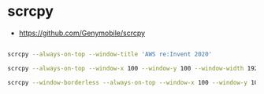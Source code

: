 # scrcpy

* <https://github.com/Genymobile/scrcpy>

```bash

scrcpy --always-on-top --window-title 'AWS re:Invent 2020'

scrcpy --always-on-top --window-x 100 --window-y 100 --window-width 1920 --window-height 1080

scrcpy --window-borderless --always-on-top --window-x 100 --window-y 100 --window-width 800 --window-height 600

```

